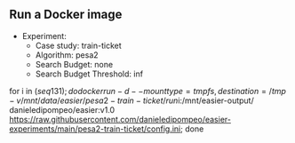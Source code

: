 
## Run a Docker image

 - Experiment: 
   - Case study: train-ticket
   - Algorithm: pesa2
   - Search Budget: none
   - Search Budget Threshold: inf

for i in $(seq 1 31); do docker run -d --mount type=tmpfs,destination=/tmp -v /mnt/data/easier/pesa2-train-ticket/run$i:/mnt/easier-output/ danieledipompeo/easier:v1.0 https://raw.githubusercontent.com/danieledipompeo/easier-experiments/main/pesa2-train-ticket/config.ini; done

